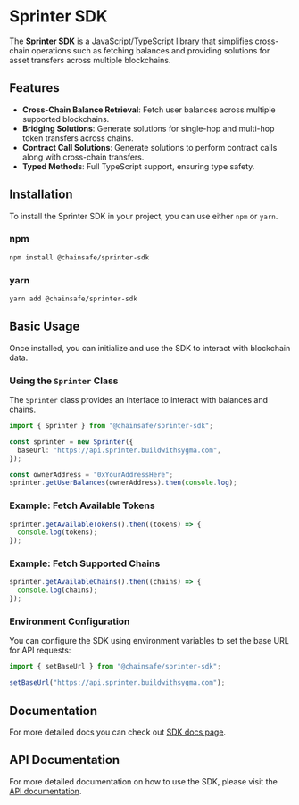 # Sprinter SDK

The **Sprinter SDK** is a JavaScript/TypeScript library that simplifies cross-chain operations such as fetching balances and providing solutions for asset transfers across multiple blockchains.

## Features

- **Cross-Chain Balance Retrieval**: Fetch user balances across multiple supported blockchains.
- **Bridging Solutions**: Generate solutions for single-hop and multi-hop token transfers across chains.
- **Contract Call Solutions**: Generate solutions to perform contract calls along with cross-chain transfers.
- **Typed Methods**: Full TypeScript support, ensuring type safety.

## Installation

To install the Sprinter SDK in your project, you can use either `npm` or `yarn`.

### npm

```bash
npm install @chainsafe/sprinter-sdk
```

### yarn

```bash
yarn add @chainsafe/sprinter-sdk
```

## Basic Usage

Once installed, you can initialize and use the SDK to interact with blockchain data.

### Using the `Sprinter` Class

The `Sprinter` class provides an interface to interact with balances and chains.

```typescript
import { Sprinter } from "@chainsafe/sprinter-sdk";

const sprinter = new Sprinter({
  baseUrl: "https://api.sprinter.buildwithsygma.com",
});

const ownerAddress = "0xYourAddressHere";
sprinter.getUserBalances(ownerAddress).then(console.log);
```

### Example: Fetch Available Tokens

```typescript
sprinter.getAvailableTokens().then((tokens) => {
  console.log(tokens);
});
```

### Example: Fetch Supported Chains

```typescript
sprinter.getAvailableChains().then((chains) => {
  console.log(chains);
});
```

### Environment Configuration

You can configure the SDK using environment variables to set the base URL for API requests:

```typescript
import { setBaseUrl } from "@chainsafe/sprinter-sdk";

setBaseUrl("https://api.sprinter.buildwithsygma.com");
```

## Documentation

For more detailed docs you can check out [SDK docs page](https://docs.sprinter.tech/docs/sdk/).

## API Documentation

For more detailed documentation on how to use the SDK, please visit the [API documentation](https://docs.sprinter.buildwithsygma.com/docs/sdk/overview).

